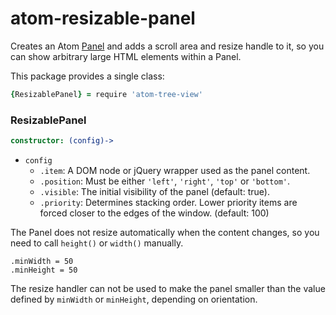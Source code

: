 # atom-resizable-panel

Creates an Atom [Panel](https://atom.io/docs/api/v0.176.0/Panel) and adds a scroll area and resize handle to it, so you can show arbitrary large HTML elements within a Panel.

This package provides a single class:
```coffee
{ResizablePanel} = require 'atom-tree-view'
```

### ResizablePanel
```coffee
constructor: (config)->
```
* `config`
  * `.item`: A DOM node or jQuery wrapper used as the panel content.
  * `.position`: Must be either `'left'`, `'right'`, `'top'` or `'bottom'`.
  * `.visible`: The initial visibility of the panel (default: true).
  * `.priority`: Determines stacking order. Lower priority items are forced closer to the edges of the window. (default: 100)

The Panel does not resize automatically when the content changes, so you need
to call `height()` or `width()` manually.

```
.minWidth = 50
.minHeight = 50
```

The resize handler can not be used to make the panel smaller than the value defined by `minWidth` or `minHeight`, depending on orientation.
